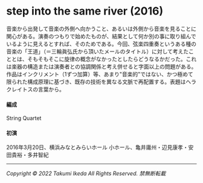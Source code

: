 # step into the same river (2016)

音楽から出発して音楽の外側へ向かうこと、あるいは外側から音楽を見ることに関心がある。演奏のつもりで始めたものが、結果として何か別の事に取り組んでいるように見えるとすれば、そのためである。今回、弦楽四重奏というある種の音楽の「王道」（＝三輪眞弘氏から頂いたメールのタイトル）に対して考えたこととは、そもそもそこに旋律の概念がなかったとしたらどうなるかだった。これは楽器の構造または演奏者との協調関係と考え併せると字面以上の問題がある。作品はインクリメント（1ずつ加算）等、あまり"音楽的"ではない、かつ極めて限られた構成原理に基づき、既存の技術を異なる文脈で再配置する。表題はヘラクレイトスの言葉から。

#### 編成
String Quartet
#### 初演
2016年3月20日、横浜みなとみらいホール 小ホール、亀井庸州・辺見康孝・安田貴裕・多井智紀

---
*Copyright © 2022 Takumi Ikeda All Rights Reserved. 禁無断転載*